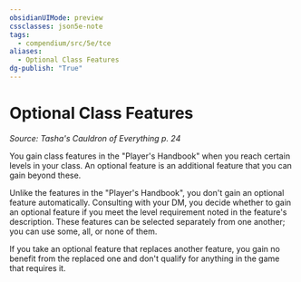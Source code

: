 ```yaml
---
obsidianUIMode: preview
cssclasses: json5e-note
tags:
  - compendium/src/5e/tce
aliases:
  - Optional Class Features
dg-publish: "True"
---
```

# Optional Class Features
*Source: Tasha's Cauldron of Everything p. 24* 

You gain class features in the "Player's Handbook" when you reach certain levels in your class. An optional feature is an additional feature that you can gain beyond these.

Unlike the features in the "Player's Handbook", you don't gain an optional feature automatically. Consulting with your DM, you decide whether to gain an optional feature if you meet the level requirement noted in the feature's description. These features can be selected separately from one another; you can use some, all, or none of them.

If you take an optional feature that replaces another feature, you gain no benefit from the replaced one and don't qualify for anything in the game that requires it.